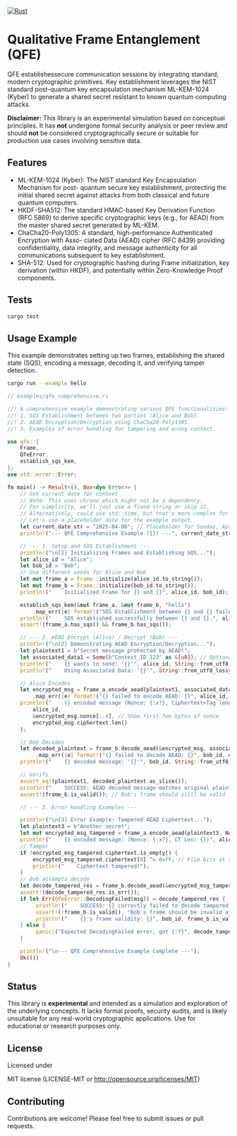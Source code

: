 [![Rust](https://github.com/kn0sys/qfe/actions/workflows/rust.yml/badge.svg)](https://github.com/kn0sys/qfe/actions/workflows/rust.yml)

# Qualitative Frame Entanglement (QFE)

QFE establishessecure communication sessions by integrating standard, modern cryptographic primitives. Key
establishment leverages the NIST standard post-quantum key encapsulation mechanism ML-KEM-1024 (Kyber) to generate a shared secret resistant to known quantum computing attacks.


**Disclaimer:** This library is an experimental simulation based on conceptual principles. It has **not** undergone formal security analysis or peer review and should **not** be considered cryptographically secure or suitable for production use cases involving sensitive data.


## Features

* ML-KEM-1024 (Kyber): The NIST standard Key Encapsulation Mechanism for post-
quantum secure key establishment, protecting the initial shared secret against attacks from
both classical and future quantum computers.
* HKDF-SHA512: The standard HMAC-based Key Derivation Function (RFC 5869) to
derive specific cryptographic keys (e.g., for AEAD) from the master shared secret generated
by ML-KEM.
* ChaCha20-Poly1305: A standard, high-performance Authenticated Encryption with Asso-
ciated Data (AEAD) cipher (RFC 8439) providing confidentiality, data integrity, and message
authenticity for all communications subsequent to key establishment.
* SHA-512: Used for cryptographic hashing during Frame initialization, key derivation (within
HKDF), and potentially within Zero-Knowledge Proof components.


## Tests

``` bash
cargo test
```

## Usage Example

This example demonstrates setting up two frames, establishing the shared state (SQS), encoding a message, decoding it, and verifying tamper detection.

```bash
cargo run --example hello
```

```rust
// examples/qfe_comprehensive.rs

//! A comprehensive example demonstrating various QFE functionalities:
//! 1. SQS Establishment between two parties (Alice and Bob).
//! 2. AEAD Encryption/Decryption using ChaCha20-Poly1305.
//! 3. Examples of error handling for tampering and wrong context.

use qfe::{
    Frame,
    QfeError,
    establish_sqs_kem,
};
use std::error::Error;

fn main() -> Result<(), Box<dyn Error>> {
    // Get current date for context
    // Note: This uses chrono which might not be a dependency.
    // For simplicity, we'll just use a fixed string or skip it.
    // Alternatively, could use std::time, but that's more complex for formatting.
    // Let's use a placeholder date for the example output.
    let current_date_str = "2025-04-06"; // Placeholder for Sunday, April 6, 2025
    println!("--- QFE Comprehensive Example ({}) ---", current_date_str);

    // --- 1. Setup and SQS Establishment ---
    println!("\n[1] Initializing Frames and Establishing SQS...");
    let alice_id = "Alice";
    let bob_id = "Bob";
    // Use different seeds for Alice and Bob
    let mut frame_a = Frame::initialize(alice_id.to_string());
    let mut frame_b = Frame::initialize(bob_id.to_string());
    println!("    Initialized Frame for {} and {}", alice_id, bob_id);

    establish_sqs_kem(&mut frame_a, &mut frame_b, "hello")
        .map_err(|e| format!("SQS Establishment between {} and {} failed: {}", alice_id, bob_id, e))?;
    println!("    SQS established successfully between {} and {}.", alice_id, bob_id);
    assert!(frame_a.has_sqs() && frame_b.has_sqs());

    // --- 2. AEAD Encrypt (Alice) / Decrypt (Bob) ---
    println!("\n[2] Demonstrating AEAD Encryption/Decryption...");
    let plaintext1 = b"Secret message protected by AEAD!";
    let associated_data1 = Some(b"Context_ID_123" as &[u8]); // Optional authenticated data
    println!("    {} wants to send: '{}'", alice_id, String::from_utf8_lossy(plaintext1));
    println!("    Using Associated Data: '{}'", String::from_utf8_lossy(associated_data1.unwrap()));

    // Alice Encodes
    let encrypted_msg = frame_a.encode_aead(plaintext1, associated_data1)
        .map_err(|e| format!("{} failed to encode AEAD: {}", alice_id, e))?;
    println!("    {} encoded message (Nonce: {:x?}, Ciphertext+Tag length: {} bytes)",
        alice_id,
        &encrypted_msg.nonce[..4], // Show first few bytes of nonce
        encrypted_msg.ciphertext.len()
    );

    // Bob Decodes
    let decoded_plaintext = frame_b.decode_aead(&encrypted_msg, associated_data1)
         .map_err(|e| format!("{} failed to decode AEAD: {}", bob_id, e))?;
    println!("    {} decoded message: '{}'", bob_id, String::from_utf8_lossy(&decoded_plaintext));

    // Verify
    assert_eq!(plaintext1, decoded_plaintext.as_slice());
    println!("    SUCCESS: AEAD decoded message matches original plaintext.");
    assert!(frame_b.is_valid()); // Bob's frame should still be valid

    // --- 3. Error Handling Examples ---

    println!("\n[3] Error Example: Tampered AEAD Ciphertext...");
    let plaintext3 = b"Another secret";
    let mut encrypted_msg_tampered = frame_a.encode_aead(plaintext3, None)?;
    println!("    {} encoded message: (Nonce: {:x?}, CT Len: {})", alice_id, &encrypted_msg_tampered.nonce[..4], encrypted_msg_tampered.ciphertext.len());
    // Tamper
    if !encrypted_msg_tampered.ciphertext.is_empty() {
        encrypted_msg_tampered.ciphertext[0] ^= 0xFF; // Flip bits at start
        println!("    Ciphertext tampered!");
    }
    // Bob attempts decode
    let decode_tampered_res = frame_b.decode_aead(&encrypted_msg_tampered, None);
    assert!(decode_tampered_res.is_err());
    if let Err(QfeError::DecodingFailed(msg)) = decode_tampered_res {
         println!("    SUCCESS: {} correctly failed to decode tampered AEAD message: {}", bob_id, msg);
         assert!(!frame_b.is_valid(), "Bob's frame should be invalid after failed AEAD decode");
         println!("    {}'s frame validity: {}", bob_id, frame_b.is_valid());
    } else {
         panic!("Expected DecodingFailed error, got {:?}", decode_tampered_res.err());
    }

    println!("\n--- QFE Comprehensive Example Complete ---");
    Ok(())
}
```

## Status

This library is **experimental** and intended as a simulation and exploration of the underlying concepts. It lacks formal proofs, security audits, and is likely unsuitable for any real-world cryptographic applications. Use for educational or research purposes only.

## License

Licensed under

MIT license (LICENSE-MIT or http://opensource.org/licenses/MIT)

## Contributing

Contributions are welcome! Please feel free to submit issues or pull requests.
